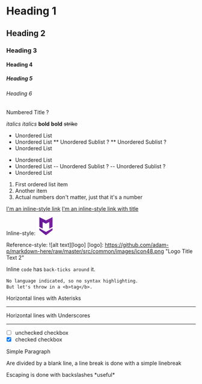 # Heading 1
## Heading 2
### Heading 3
#### Heading 4
##### Heading 5
###### Heading 6

Numbered Title ?

*italics* _italics_
**bold** __bold__
~~strike~~

* Unordered List
* Unordered List
** Unordered Sublist ?
** Unordered Sublist ?
* Unordered List

- Unordered List
- Unordered List
-- Unordered Sublist ?
-- Unordered Sublist ?
- Unordered List

1. First ordered list item
2. Another item
3. Actual numbers don't matter, just that it's a number

[I'm an inline-style link](https://www.google.com)
[I'm an inline-style link with title](https://www.google.com "Google's Homepage")

Inline-style:
![alt text](https://github.com/adam-p/markdown-here/raw/master/src/common/images/icon48.png "Logo Title Text 1")

Reference-style:
![alt text][logo]
[logo]: https://github.com/adam-p/markdown-here/raw/master/src/common/images/icon48.png "Logo Title Text 2"

Inline `code` has `back-ticks around` it.
```
No language indicated, so no syntax highlighting.
But let's throw in a <b>tag</b>.
```

Horizontal lines with Asterisks
***
Horizontal lines with Underscores
___

- [ ] unchecked checkbox
- [x] checked checkbox

Simple Paragraph

Are divided by a blank line,
a line break is done with a simple linebreak

Escaping is done with backslashes \*useful\*

